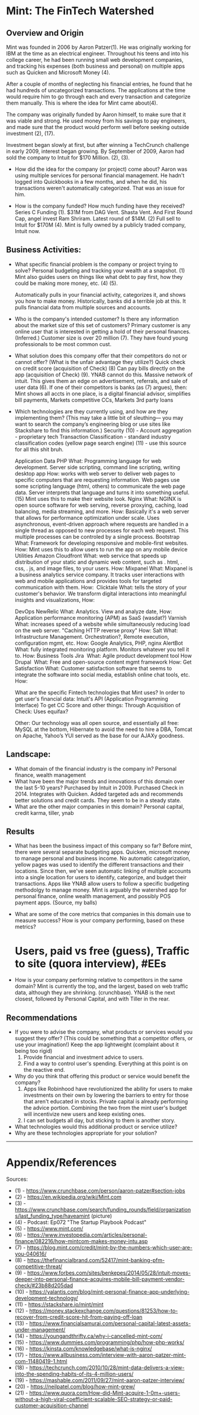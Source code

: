 # Mint: The FinTech Watershed

## Overview and Origin
Mint was founded in 2006 by Aaron Patzer(1). He was originally working for IBM at the time as an electrical engineer. Throughout his teens and into his college career, he had been running small web development companies, and tracking his expenses (both business and personal) on multiple apps such as Quicken and Microsoft Money (4). 

After a couple of months of neglecting his financial entries, he found that he had hundreds of uncategorized transactions. The applications at the time would require him to go through each and every transaction and categorize them manually. This is where the idea for Mint came about(4).

The company was originally funded by Aaron himself, to make sure that it was viable and strong. He used money from his savings to pay engineers, and made sure that the product would perform well before seeking outside investment (2), (17). 

Investment began slowly at first, but after winning a TechCrunch challenge in early 2009, interest began growing. By September of 2009, Aaron had sold the company to Intuit for $170 Million. (2), (3). 

* How did the idea for the company (or project) come about?
	Aaron was using multiple services for personal financial management. He hadn't logged into Quickbooks in a few months, and when he did, his transactions weren't automatically categorized. That was an issue for him. 

* How is the company funded? How much funding have they received? 
	Series C Funding (1). $31M from DAG Vent. Shasta Vent. And First Round Cap, angel invest Ram Shriram. Latest round of $14M. (2) Full sell to Intuit for $170M (4). Mint is fully owned by a publicly traded company, Intuit now.

## Business Activities:
* What specific financial problem is the company or project trying to solve? 
	Personal budgeting and tracking your wealth at a snapshot. (1) Mint also guides users on things like what debt to pay first, how they could be making more money, etc. (4) (5).
	
	Automatically pulls in your financial activity, categorizes it, and shows you how to make money. Historically, banks did a terrible job at this. It pulls financial data from multiple sources and accounts. 

* Who is the company's intended customer?  Is there any information about the market size of this set of customers?
	Primary customer is any online user that is interested in getting a hold of their personal finances. (Inferred.) Customer size is over 20 million (7). They have found young professionals to be most common cust. 

* What solution does this company offer that their competitors do not or cannot offer? (What is the unfair advantage they utilize?)
	Quick check on credit score (acquisition of Check) (8)
	Can pay bills directly on the app (acquisition of Check) (9). YNAB cannot do this.
	Massive network of intuit. This gives them an edge on advertisement, referrals, and sale of user data (6).
	If one of their competitors is banks (as (7) argues), then: Mint shows all accts in one place, is a digital financial advisor, simplifies bill payments, Markets competitive CCs, Markets 3rd party loans

* Which technologies are they currently using, and how are they implementing them? (This may take a little bit of sleuthing–– you may want to search the company’s engineering blog or use sites like Stackshare to find this information.)
	Security
	(10) - Account aggregation - proprietary tech
		Transaction Classification - standard industry classification codes (yellow page search engine)
	(11) - use this source for all this shit bruh.
	
	Application Data
	PHP
		What: Programming language for web development. Server side scripting, command line scripting, writing desktop app
		How: works with web server to deliver web pages to specific computers that are requesting information. Web pages use some scripting language (html, others) to communicate the web page data. Server interprets that language and turns it into something useful. (15)
		Mint uses this to make their website look.
	Nginx
		What: NGINX is open source software for web serving, reverse proxying, caching, load balancing, media streaming, and more.
		How: Basically it's a web server that allows for performance optimization under scale. Uses asynchronous, event-driven approach where requests are handled in a single thread as opposed to new processes for each web request. This multiple processes can be controled by a single process. 
	Bootstrap
		What: Framework for developing responsive and mobile-first websites. 
		How: 
		Mint uses this to allow users to run the app on any mobile device
	Utilities
	Amazon Cloudfront
		What: web service that speeds up distribution of your static and dynamic web content, such as . html, . css, . js, and image files, to your users.
		How: 
	Mixpanel
		What: Mixpanel is a business analytics service company. It tracks user interactions with web and mobile applications and provides tools for targeted communication with them.
		How: 
	Clicktale
		What: tells the story of your customer's behavior. We transform digital interactions into meaningful insights and visualizations,
		How:
	
	DevOps
	NewRelic
		What: Analytics. View and analyze date, 
		How: Application performance monitoring (APM) as SaaS (wasdat?)
	Varnish
		What: increases speed of a website while simultaneously reducing load on the web server. "Caching HTTP reverse proxy"
		How:
	Salt
		What: Infrastructure Management. Orchestration?, Remote execution, configuration mgmt, etc.
		How: Google Analytics, PHP, nginx
	AlertBot
		What: fully integrated monitoring platform. Monitors whatever you tell it to.
		How: 
	Business Tools
	Jira 
		What: Agile product development tool
		How
	Drupal 
		What: Free and open-source content mgmt framework
		How:
	Get Satisfaction
		What: Customer satisfaction software that seems to integrate the software into social media, establish online chat tools, etc.
		How:
		
	What are the specific Fintech technologies that Mint uses?
	In order to get user's financial data: Intuit's API (Application Programming Interface)
	To get CC Score and other things: Through Acquisition of Check: Uses equifax?
	
	Other: 
	Our technology was all open source, and essentially all free: MySQL at the bottom, Hibernate to avoid the need to hire a DBA, Tomcat on Apache, Yahoo’s YUI served as the base for our AJAXy goodness.
	
## Landscape:
* What domain of the financial industry is the company in?
	Personal finance, wealth management
* What have been the major trends and innovations of this domain over the last 5-10 years?
	Purchased by Intuit in 2009. Purchased Check in 2014. Integrates with Quicken. Added targeted ads and recommends better solutions and credit cards. They seem to be in a steady state.
* What are the other major companies in this domain?
	Personal capital, credit karma, tiller, ynab

## Results
* What has been the business impact of this company so far?
	Before mint, there were several separate budgeting apps. Quicken, microsoft money to manage personal and business income. No automatic categorization, yellow pages was used to identify the different transactions and their locations. Since then, we've seen automatic linking of multiple accounts into a single location for users to identify, categorize, and budget their transactions. Apps like YNAB allow users to follow a specific budgeting methodolgy to manage money. Mint is arguably the watershed app for personal finance, online wealth management, and possibly POS payment apps. (Source, my balls)

* What are some of the core metrics that companies in this domain use to measure success? How is your company performing, based on these metrics?
	# Users, paid vs free (guess), Traffic to site (quora interview), #EEs

* How is your company performing relative to competitors in the same domain?
	Mint is currently the top, and the largest, based on web traffic data, although they are shrinking. (crunchbase). YNAB is the next closest, followed by Personal Capital, and with Tiller in the rear. 

## Recommendations
* If you were to advise the company, what products or services would you suggest they offer? (This could be something that a competitor offers, or use your imagination!) 
Keep the app lightweight (complaint about it being too rigid)
	1. Provide financial and investment advice to users. 
	2. Find a way to control user's spending. Everything at this point is on the reactive end. 
* Why do you think that offering this product or service would benefit the company?
	1. Apps like Robinhood have revolutionized the ability for users to make investments on their own by lowering the barriers to entry for those that aren't educated in stocks. Private capital is already performing the advice portion. Combining the two from the mint user's budget will incentivize new users and keep existing ones. 
	2. I can set budgets all day, but sticking to them is another story.
* What technologies would this additional product or service utilize? 
* Why are these technologies appropriate for your solution?

-----------------

# Appendix/References
Sources:
* (1) - https://www.crunchbase.com/person/aaron-patzer#section-jobs
* (2) - https://en.wikipedia.org/wiki/Mint.com
* (3) - https://www.crunchbase.com/search/funding_rounds/field/organizations/last_funding_type/haveamint (picture)
* (4) - Podcast: Ep072 "The Startup Playbook Podcast"
* (5) - https://www.mint.com/
* (6) - https://www.investopedia.com/articles/personal-finance/082216/how-mintcom-makes-money-intu.asp
* (7) - https://blog.mint.com/credit/mint-by-the-numbers-which-user-are-you-040616/
* (8) - https://thefinancialbrand.com/52417/mint-banking-pfm-competitive-threat/
* (9) - https://www.forbes.com/sites/benkepes/2014/05/28/intuit-moves-deeper-into-personal-finance-acquires-mobile-bill-payment-vendor-check/#23b88d205dad
* (10) - https://yalantis.com/blog/mint-personal-finance-app-underlying-development-technology/
* (11) - https://stackshare.io/mint/mint
* (12) - https://money.stackexchange.com/questions/81253/how-to-recover-from-credit-score-hit-from-paying-off-loan
* (13) - https://www.financialsamurai.com/personal-capital-latest-assets-under-management/
* (14) - https://youngandthrifty.ca/why-i-cancelled-mint-com/
* (15) - https://www.dummies.com/programming/php/how-php-works/
* (16) - https://kinsta.com/knowledgebase/what-is-nginx/
* (17) - https://www.allbusiness.com/interview-with-aaron-patzer-mint-com-11480419-1.html
* (18) - https://techcrunch.com/2010/10/28/mint-data-delivers-a-view-into-the-spending-habits-of-its-4-million-users/
* (19) - https://mashable.com/2011/09/27/mint-aaron-patzer-interview/
* (20) - https://neilpatel.com/blog/how-mint-grew/
* (21) - https://www.quora.com/How-did-Mint-acquire-1-0m+-users-without-a-high-viral-coefficient-scalable-SEO-strategy-or-paid-customer-acquisition-channel